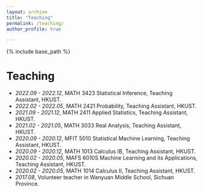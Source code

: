 ```yaml
---
layout: archive
title: "Teaching"
permalink: /teaching/
author_profile: true

---
```


{% include base_path %}

Teaching
======
- *2022.09 - 2022.12*, MATH 3423 Statistical Inference, Teaching Assistant, HKUST. 
- *2022.02 - 2022.05*, MATH 2421 Probability, Teaching Assistant, HKUST. 
- *2021.09 - 2021.12*, MATH 2411 Applied Statistics, Teaching Assistant, HKUST. 
- *2021.02 - 2021.05*, MATH 3033 Real Analysis, Teaching Assistant, HKUST. 
- *2020.09 - 2020.12*, MFIT 5010 Statistical Machine Learning, Teaching Assistant, HKUST. 
- *2020.09 - 2020.12*, MATH 1013 Calculus IB, Teaching Assistant, HKUST. 
- *2020.02 - 2020.05*, MAFS 6010S Machine Learning and its Applications, Teaching Assistant, HKUST. 
- *2020.02 - 2020.05*, MATH 1014 Calculus II, Teaching Assistant, HKUST. 
- *2017.08*, Volunteer teacher in Wanyuan Middle School, Sichuan Province. 
